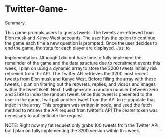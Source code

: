 # Twitter-Game-

Summary.

This game prompts users to guess tweets. The tweets are retrieved from Elon musk and Kanye West accounts. The user has the option to continue the game each time a new question is prompted. Once the user decides to end the game, the stats for each player are displayed. Just to

Implementation.
Although I did not have time to fully implement the remainder of the game and the data structure due to recruitment events this week, I plan on using a dynamic array to store the 3200 tweets initially risk retrieved from the API. The Twitter API retrieves the 3200 most recent tweets from Elon musk and Kanye West. Before filling the array with these tweets, I plan on filtering out the retweets, replies, and videos and images within the tweet itself. Next, I will generate a random number between zero and 3199 to index the random tweet. Once this tweet is presented to the user in the game, I will pull another tweet from the API to re-populate that index in the array. This program was written in node, and used the fetch method to retrieve the API request from twitter's API
The bearer token was necessary to authenticate the request. 


NOTE: Right now my fat request only grabs 100 tweets from the Twitter API, but I plan on fully implementing the 3200 version within this week.
